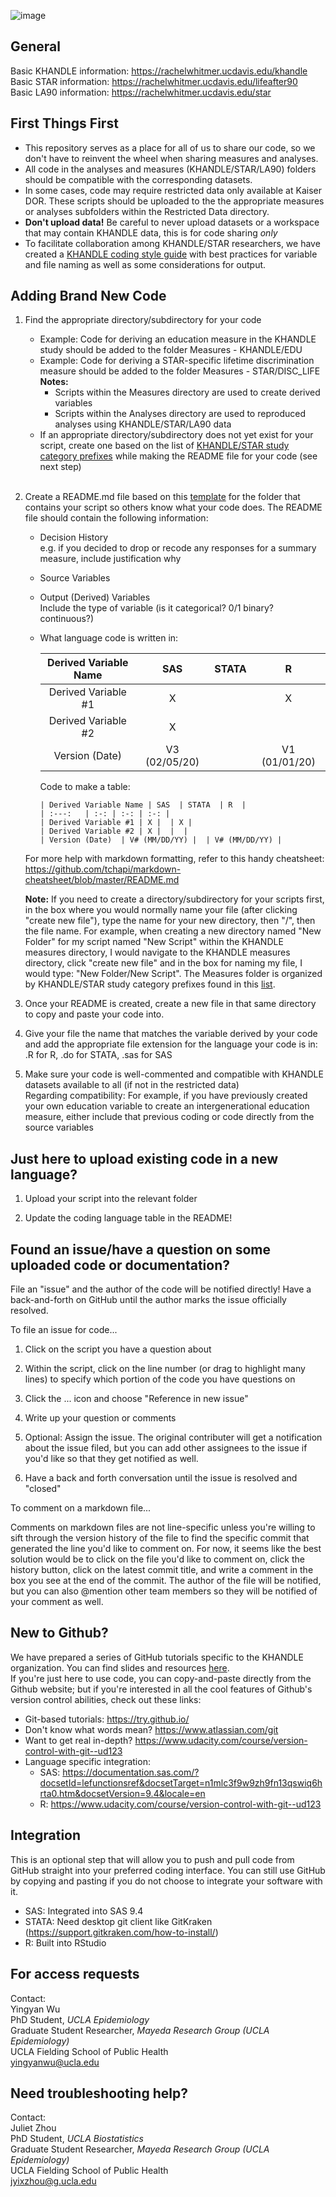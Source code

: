 ![image](https://user-images.githubusercontent.com/24285860/171511142-7e91f143-def8-4374-8655-a94d178520b9.png)

## General
Basic KHANDLE information: https://rachelwhitmer.ucdavis.edu/khandle <br>
Basic STAR information: https://rachelwhitmer.ucdavis.edu/lifeafter90 <br>
Basic LA90 information: https://rachelwhitmer.ucdavis.edu/star <br>

## First Things First
* This repository serves as a place for all of us to share our code, so we don't have to reinvent the wheel when sharing measures and analyses.
* All code in the analyses and measures (KHANDLE/STAR/LA90) folders should be compatible with the corresponding datasets.
* In some cases, code may require restricted data only available at Kaiser DOR. These scripts should be uploaded to the the appropriate measures or analyses subfolders within the Restricted Data directory. 
* **Don't upload data!** Be careful to never upload datasets or a workspace that may contain KHANDLE data, this is for code sharing _only_
* To facilitate collaboration among KHANDLE/STAR researchers, we have created a [KHANDLE coding style guide](KHANDLE_style_guide.md) with best practices for variable and file naming as well as some considerations for output.

## Adding Brand New Code
1. Find the appropriate directory/subdirectory for your code
   * Example:  Code for deriving an education measure in the KHANDLE study should be added to the folder Measures - KHANDLE/EDU
   * Example:  Code for deriving a STAR-specific lifetime discrimination measure should be added to the folder Measures - STAR/DISC_LIFE <br> 
   **Notes:**  
     * Scripts within the Measures directory are used to create derived variables
     * Scripts within the Analyses directory are used to reproduced analyses using KHANDLE/STAR/LA90 data
   * If an appropriate directory/subdirectory does not yet exist for your script, create one based on the list of [KHANDLE/STAR study category prefixes](prefix_list.md) while making the README file for your code (see next step)
   <br>
2. Create a README.md file based on this [template](example_README_template.md) for the folder that contains your script so others know what your code does.  The README file should contain the following information: 
   * Decision History<br>
     e.g. if you decided to drop or recode any responses for a summary measure, include justification why
   * Source Variables
   * Output (Derived) Variables<br>
  	  Include the type of variable (is it categorical? 0/1 binary? continuous?)
   * What language code is written in:
     
      | Derived Variable Name | SAS  | STATA  | R  |
      | :---:   | :-: | :-: | :-: |
      | Derived Variable #1 | X |  | X |
      | Derived Variable #2 | X |  |  |
      | Version (Date)  | V3 (02/05/20) |  | V1 (01/01/20) |
    
      Code to make a table:
      ```
      | Derived Variable Name | SAS  | STATA  | R  |
      | :---:   | :-: | :-: | :-: |
      | Derived Variable #1 | X |  | X |
      | Derived Variable #2 | X |  |  |
      | Version (Date)  | V# (MM/DD/YY) |  | V# (MM/DD/YY) |
  
    For more help with markdown formatting, refer to this handy cheatsheet:  
    https://github.com/tchapi/markdown-cheatsheet/blob/master/README.md
    
    **Note:** If you need to create a directory/subdirectory for your scripts first, in the box where you would normally name your file (after clicking "create new file"), type the name for your new directory, then "/", then the file name.  For example, when creating a new directory named "New Folder" for my script named "New Script" within the KHANDLE measures directory, I would navigate to the KHANDLE measures directory, click "create new file" and in the box for naming my file, I would type: "New Folder/New Script". The Measures folder is organized by KHANDLE/STAR study category prefixes found in this [list](prefix_list.md).
  
  3. Once your README is created, create a new file in that same directory to copy and paste your code into.
  
  4. Give your file the name that matches the variable derived by your code and add the appropriate file extension for the language your code is in: .R for R, .do for STATA, .sas for SAS

  5. Make sure your code is well-commented and compatible with KHANDLE datasets available to all (if not in the restricted data)<br>
      Regarding compatibility: For example, if you have previously created your own education variable to create an intergenerational education measure, either include that previous coding or code directly from the source variables

## Just here to upload existing code in a new language?
  1. Upload your script into the relevant folder 
  
  2. Update the coding language table in the README!

## Found an issue/have a question on some uploaded code or documentation?
File an "issue" and the author of the code will be notified directly!  Have a back-and-forth on GitHub until the author marks the issue officially resolved.  

To file an issue for code...

  1. Click on the script you have a question about
  
  2. Within the script, click on the line number (or drag to highlight many lines) to specify which portion of the code you have questions on
  
  3. Click the ... icon and choose "Reference in new issue"
  
  4. Write up your question or comments
  
  5. Optional:  Assign the issue.  The original contributer will get a notification about the issue filed, but you can add other assignees to the issue if you'd like so that they get notified as well.
  
  6. Have a back and forth conversation until the issue is resolved and "closed"

To comment on a markdown file...<br> 

Comments on markdown files are not line-specific unless you're willing to sift through the version history of the file to find the specific commit that generated the line you'd like to comment on.  For now, it seems like the best solution would be to click on the file you'd like to comment on, click the history button, click on the latest commit title, and write a comment in the box you see at the end of the commit.  The author of the file will be notified, but you can also @mention other team members so they will be notified of your comment as well.

## New to Github?
We have prepared a series of GitHub tutorials specific to the KHANDLE organization. You can find slides and resources [here](https://drive.google.com/drive/folders/1WPClgefMWRWZ7bnCJgEsAAJ70gPYmfyx?usp=sharing).  
If you're just here to use code, you can copy-and-paste directly from the Github website; but if you're interested in all the cool features of Github's version control abilities, check out these links:
* Git-based tutorials: https://try.github.io/
* Don't know what words mean? https://www.atlassian.com/git
* Want to get real in-depth? https://www.udacity.com/course/version-control-with-git--ud123
* Language specific integration:
  * SAS: https://documentation.sas.com/?docsetId=lefunctionsref&docsetTarget=n1mlc3f9w9zh9fn13qswiq6hrta0.htm&docsetVersion=9.4&locale=en
  * R: https://www.udacity.com/course/version-control-with-git--ud123

## Integration
This is an optional step that will allow you to push and pull code from GitHub straight into your preferred coding interface.  You can still use GitHub by copying and pasting if you do not choose to integrate your software with it.
* SAS:  Integrated into SAS 9.4
* STATA:  Need desktop git client like GitKraken (https://support.gitkraken.com/how-to-install/)
* R:  Built into RStudio

## For access requests
Contact:<br>
Yingyan Wu<br>
PhD Student, *UCLA Epidemiology*<br>
Graduate Student Researcher, *Mayeda Research Group (UCLA Epidemiology)*<br>
UCLA Fielding School of Public Health<br>
yingyanwu@ucla.edu

## Need troubleshooting help?
Contact:<br>
Juliet Zhou<br>
PhD Student, *UCLA Biostatistics*<br>
Graduate Student Researcher, *Mayeda Research Group (UCLA Epidemiology)*<br>
UCLA Fielding School of Public Health<br>
jyixzhou@g.ucla.edu

